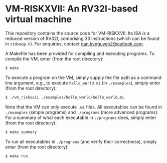 # VM-RISKXVII: An RV32I-based virtual machine

This repository contains the source code for VM-RISKXVII. Its ISA is a reduced version of RV32I, comprising 33 instructions (which can be found in `stdvmop.h`). For enquiries, contact dan.kynguyen2@outlook.com.

A Makefile has been provided for compiling and executing programs. To compile the VM, enter (from the root directory):

```bash
$ make
```

To execute a program on the VM, simply supply the file path as a command line argument, e.g., to execute `hello_world.mi` (in `./examples`), simply enter (from the root directory):

```bash
$ ./vm_riskxvii ./examples/hello_world/hello_world.mi
```

Note that the VM can only execute `.mi` files. All executables can be found in `./examples` (simple programs) and `./programs` (more advanced programs). For a summary of what each executable in `./programs` does, simply enter (from the root directory):

```bash
$ make summary
```

To run all executables in `./programs` (and verify their correctness), simply enter (from the root directory):

```bash
$ make run
```
